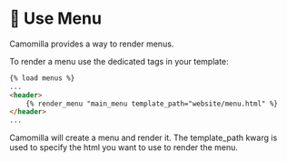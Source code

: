 # 🍜 Use Menu 

Camomilla provides a way to render menus.

To render a menu use the dedicated tags in your template:

```html
{% load menus %}
...
<header>
    {% render_menu "main_menu template_path="website/menu.html" %}
</header>
...
```

Camomilla will create a menu and render it.
The template_path kwarg is used to specify the html you want to use to render the menu.


